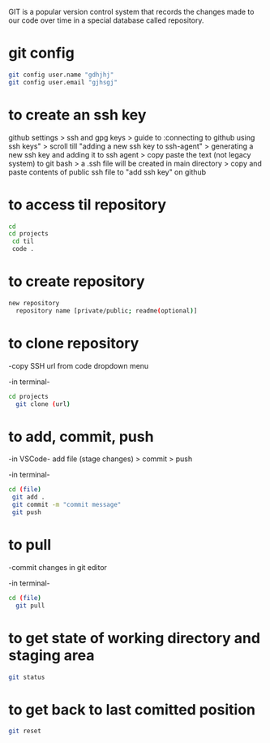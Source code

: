 GIT is a popular version control      system that records the changes made to our code over time in a special database called repository.

# git config
```bash
git config user.name "gdhjhj"
git config user.email "gjhsgj"
```

# to create an ssh key

github settings > ssh and gpg keys > guide to :connecting to github using ssh keys" > scroll till "adding a new ssh key to ssh-agent" > generating a new ssh key and adding it to ssh agent > copy paste the text (not legacy system) to git bash > a .ssh file will be created in main directory > copy and paste contents of public ssh file to "add ssh key" on github 



# to access til repository

```bash
cd 
cd projects
 cd til 
 code .
```

# to create repository

```bash
new repository 
  repository name [private/public; readme(optional)]
```

# to clone repository

-copy SSH url from code dropdown menu

 -in terminal-
   ```bash
   cd projects 
     git clone (url)
  ```

# to add, commit, push

-in VSCode-
  add file (stage changes) > commit > push

-in terminal-
   ```bash  
   cd (file)
    git add .
    git commit -m "commit message"
    git push
   ``` 

# to pull

-commit changes in git editor

  -in terminal-
   ```bash
   cd (file)
     git pull
  ``` 

# to get state of working directory and staging area

```bash
git status
```

# to get back to last comitted position

```bash
git reset
```

